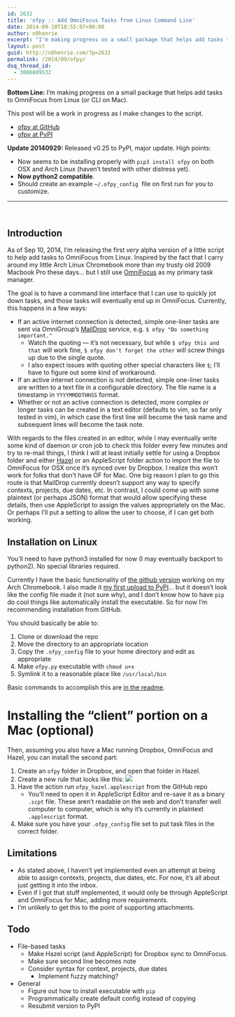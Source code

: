 ```yaml
---
id: 2632
title: 'ofpy :: Add OmniFocus Tasks from Linux Command Line'
date: 2014-09-10T18:55:07+00:00
author: n8henrie
excerpt: "I'm making progress on a small package that helps add tasks to OmniFocus from Linux (or CLI on Mac)."
layout: post
guid: http://n8henrie.com/?p=2632
permalink: /2014/09/ofpy/
dsq_thread_id:
  - 3006889532
---
```

**Bottom Line:** I&#8217;m making progress on a small package that helps add tasks to OmniFocus from Linux (or CLI on Mac).<!--more-->

This post will be a work in progress as I make changes to the script.

  * <a href="https://github.com/n8henrie/ofpy" target="_blank">ofpy at GitHub</a>
  * <a href="https://pypi.python.org/pypi/ofpy/" target="_blank">ofpy at PyPI</a>

**Update 20140929:** Released v0.25 to PyPI, major update. High points:

  * Now seems to be installing properly with `pip3 install ofpy` on both OSX and Arch Linux (haven&#8217;t tested with other distress yet).
  * **Now python2 compatible**.
  * Should create an example `~/.ofpy_config`  file on first run for you to customize.

* * *

&nbsp;

## Introduction

As of Sep 10, 2014, I&#8217;m releasing the first _very_ alpha version of a little script to help add tasks to OmniFocus from Linux. Inspired by the fact that I carry around my little Arch Linux Chromebook more than my trusty old 2009 Macbook Pro these days&#8230; but I still use <a title="OmniFocus for iPhone" href="https://itunes.apple.com/us/app/omnifocus-2-for-iphone/id690305341?mt=8&at=10l5H6" target="_blank">OmniFocus</a> as my primary task manager.

The goal is to have a command line interface that I can use to quickly jot down tasks, and those tasks will eventually end up in OmniFocus. Currently, this happens in a few ways:

  * If an active internet connection is detected, simple one-liner tasks are sent via OmniGroup&#8217;s <a title="OmniFocus Mail Drop - Support - The Omni Group" href="http://support.omnigroup.com/omnifocus-mail-drop" target="_blank">MailDrop</a> service, e.g. `$ ofpy "Do something important."` 
      * Watch the quoting &#8212; it&#8217;s not necessary, but while `$ ofpy this and that` will work fine, `$ ofpy don't forget the other` will screw things up due to the single quote.
      * I also expect issues with quoting other special characters like `$`; I&#8217;ll have to figure out some kind of workaround.
  * If an active internet connection is not detected, simple one-liner tasks are written to a text file in a configurable directory. The file name is a timestamp in `YYYYMMDDTHHSS` format.
  * Whether or not an active connection is detected, more complex or longer tasks can be created in a text editor (defaults to vim, so far only tested in vim), in which case the first line will become the task name and subsequent lines will become the task note.

With regards to the files created in an editor, while I may eventually write some kind of daemon or cron job to check this folder every few minutes and try to re-mail things, I think I will at least initially settle for using a Dropbox folder and either <a title="Noodlesoft - Hazel" href="http://www.noodlesoft.com/hazel.php" target="_blank">Hazel</a> or an AppleScript folder action to import the file to OmniFocus for OSX once it&#8217;s synced over by Dropbox. I realize this won&#8217;t work for folks that don&#8217;t have OF for Mac. One big reason I plan to go this route is that MailDrop currently doesn&#8217;t support any way to specify contexts, projects, due dates, etc. In contrast, I could come up with some plaintext (or perhaps JSON) format that would allow specifying these details, then use AppleScript to assign the values appropriately on the Mac. Or perhaps I&#8217;ll put a setting to allow the user to choose, if I can get both working.

## Installation on Linux

You&#8217;ll need to have python3 installed for now (I may eventually backport to python2). No special libraries required.

Currently I have the basic functionality of <a href="https://github.com/n8henrie/ofpy" target="_blank">the github version</a> working on my Arch Chromebook. I also made it <a href="https://pypi.python.org/pypi/ofpy/" target="_blank">my first upload to PyPI</a>&#8230; but it doesn&#8217;t look like the config file made it (not sure why), and I don&#8217;t know how to have `pip` do cool things like automatically install the executable. So for now I&#8217;m recommending installation from GitHub.

You should basically be able to:

  1. Clone or download the repo
  2. Move the directory to an appropriate location
  3. Copy the `.ofpy_config` file to your home directory and edit as appropriate
  4. Make `ofpy.py` executable with `chmod u+x`
  5. Symlink it to a reasonable place like `/usr/local/bin`

Basic commands to accomplish this are <a href="https://github.com/n8henrie/ofpy/blob/master/README.md" target="_blank">in the readme</a>.

# Installing the &#8220;client&#8221; portion on a Mac (optional)

Then, assuming you also have a Mac running Dropbox, OmniFocus and Hazel, you can install the second part:

  1. Create an `ofpy` folder in Dropbox, and open that folder in Hazel.
  2. Create a new rule that looks like this: ![](http://n8henrie.com/wp-content/uploads/2014/09/20140910_20140910-ScreenShot-407.jpg)
  3. Have the action run `ofpy_hazel.applescript` from the GitHub repo 
      * You&#8217;ll need to open it in AppleScript Editor and re-save it as a binary `.scpt` file. These aren&#8217;t readable on the web and don&#8217;t transfer well computer to computer, which is why it&#8217;s currently in plaintext `.applescript` format.
  4. Make sure you have your `.ofpy_config` file set to put task files in the correct folder.

## Limitations

  * As stated above, I haven&#8217;t yet implemented even an attempt at being able to assign contexts, projects, due dates, etc. For now, it&#8217;s all about just getting it into the inbox.
  * Even if I got that stuff implemented, it would only be through AppleScript and OmniFocus for Mac, adding more requirements.
  * I&#8217;m unlikely to get this to the point of supporting attachments.

## Todo

  * File-based tasks 
      * Make Hazel script (and AppleScript) for Dropbox sync to OmniFocus.
      * Make sure second line becomes note
      * Consider syntax for context, projects, due dates 
          * Implement fuzzy matching?
  * General 
      * Figure out how to install executable with `pip`
      * Programmatically create default config instead of copying
      * Resubmit version to PyPI